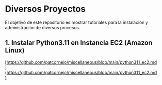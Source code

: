 # Diversos Proyectos

El objetivo de este repositorio es mostrar tutoriales para la instalación y administración de diversos procesos.

## 1. Instalar Python3.11 en Instancia EC2 (Amazon Linux)

[https://github.com/patcornejo/miscellaneous/blob/main/python311_ec2.md](https://github.com/patcornejo/miscellaneous/blob/main/python311_ec2.md)
